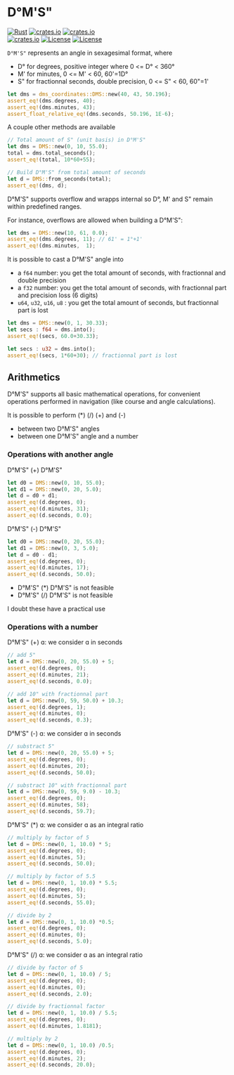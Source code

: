 D°M'S"
======

[![Rust](https://github.com/gwbres/dms-coordinates/actions/workflows/rust.yml/badge.svg?branch=main)](https://github.com/gwbres/dms-coordinates/actions/workflows/rust.yml)
[![crates.io](https://docs.rs/dms-coordinates/badge.svg)](https://docs.rs/dms-coordinates/badge.svg)
[![crates.io](https://img.shields.io/crates/d/dms-coordinates.svg)](https://crates.io/crates/dms-coordinates)   
[![crates.io](https://img.shields.io/crates/v/dms-coordinates.svg)](https://crates.io/crates/dms-coordinates)
[![License](https://img.shields.io/badge/license-Apache%202.0-blue?style=flat-square)](https://github.com/gwbres/dms-coordinates/blob/main/LICENSE-APACHE)
[![License](https://img.shields.io/badge/license-MIT-blue?style=flat-square)](https://github.com/gwbres/dms-coordinates/blob/main/LICENSE-MIT) 

`D°M'S"` represents an angle in sexagesimal format, where
* D° for degrees, positive integer where 0 <= D° < 360°
* M' for minutes, 0 <= M' < 60, 60'=1D°
* S" for fractionnal seconds, double precision, 0 <= S" < 60, 60"=1'

```rust
let dms = dms_coordinates::DMS::new(40, 43, 50.196);
assert_eq!(dms.degrees, 40);
assert_eq!(dms.minutes, 43);
assert_float_relative_eq!(dms.seconds, 50.196, 1E-6); 
```

A couple other methods are available

```rust
// Total amount of S" (unit basis) in D°M'S"
let dms = DMS::new(0, 10, 55.0);
total = dms.total_seconds(); 
assert_eq!(total, 10*60+55);

// Build D°M'S" from total amount of seconds
let d = DMS::from_seconds(total);
assert_eq!(dms, d);
```

D°M'S" supports overflow and wrapps internal so D°, M' and S"
remain within predefined ranges.

For instance, overflows are allowed when building a D°M'S":
```rust
let dms = DMS::new(10, 61, 0.0);
assert_eq!(dms.degrees, 11); // 61' = 1°+1'
assert_eq!(dms.minutes,  1);
```

It is possible to cast a D°M'S" angle into
* a `f64` number: you get the total amount of seconds, with fractionnal and double precision
* a `f32` number: you get the total amount of seconds, with fractionnal part and precision loss (6 digits)
* `u64`, `u32`, `u16`, `u8` : you get the total amount of seconds, but fractionnal part is lost

```rust
let dms = DMS::new(0, 1, 30.33);
let secs : f64 = dms.into();
assert_eq!(secs, 60.0+30.33);

let secs : u32 = dms.into();
assert_eq!(secs, 1*60+30); // fractionnal part is lost
```

## Arithmetics

D°M'S" supports all basic mathematical operations, for convenient
operations performed in navigation (like course and angle calculations).

It is possible to perform (*) (/) (+) and (-) 

* between two D°M'S" angles
* between one D°M'S" angle and a number

### Operations with another angle

D°M'S" (+) D°M'S"
```rust
let d0 = DMS::new(0, 10, 55.0);
let d1 = DMS::new(0, 20, 5.0);
let d = d0 + d1;
assert_eq!(d.degrees, 0);
assert_eq!(d.minutes, 31);
assert_eq!(d.seconds, 0.0);
```

D°M'S" (-) D°M'S"
```rust
let d0 = DMS::new(0, 20, 55.0);
let d1 = DMS::new(0, 3, 5.0);
let d = d0 - d1;
assert_eq!(d.degrees, 0);
assert_eq!(d.minutes, 17);
assert_eq!(d.seconds, 50.0);
```

* D°M'S" (*) D°M'S" is not feasible
* D°M'S" (/) D°M'S" is not feasible

I doubt these have a practical use

### Operations with a number

D°M'S" (+) ɑ: we consider ɑ in seconds

```rust
// add 5"
let d = DMS::new(0, 20, 55.0) + 5;
assert_eq!(d.degrees, 0);
assert_eq!(d.minutes, 21);
assert_eq!(d.seconds, 0.0);

// add 10" with fractionnal part
let d = DMS::new(0, 59, 50.0) + 10.3;
assert_eq!(d.degrees, 1);
assert_eq!(d.minutes, 0);
assert_eq!(d.seconds, 0.3);
```

D°M'S" (-) ɑ: we consider ɑ in seconds

```rust
// substract 5"
let d = DMS::new(0, 20, 55.0) + 5;
assert_eq!(d.degrees, 0);
assert_eq!(d.minutes, 20);
assert_eq!(d.seconds, 50.0);

// substract 10" with fractionnal part
let d = DMS::new(0, 59, 9.0) - 10.3;
assert_eq!(d.degrees, 0);
assert_eq!(d.minutes, 58);
assert_eq!(d.seconds, 59.7);
```

D°M'S" (*) ɑ: we consider ɑ as an integral ratio 

```rust
// multiply by factor of 5
let d = DMS::new(0, 1, 10.0) * 5;
assert_eq!(d.degrees, 0);
assert_eq!(d.minutes, 5);
assert_eq!(d.seconds, 50.0);

// multiply by factor of 5.5
let d = DMS::new(0, 1, 10.0) * 5.5;
assert_eq!(d.degrees, 0);
assert_eq!(d.minutes, 5);
assert_eq!(d.seconds, 55.0);

// divide by 2
let d = DMS::new(0, 1, 10.0) *0.5;
assert_eq!(d.degrees, 0);
assert_eq!(d.minutes, 0);
assert_eq!(d.seconds, 5.0);
```

D°M'S" (/) ɑ: we consider ɑ as an integral ratio 

```rust
// divide by factor of 5
let d = DMS::new(0, 1, 10.0) / 5;
assert_eq!(d.degrees, 0);
assert_eq!(d.minutes, 0);
assert_eq!(d.seconds, 2.0);

// divide by fractionnal factor 
let d = DMS::new(0, 1, 10.0) / 5.5;
assert_eq!(d.degrees, 0);
assert_eq!(d.minutes, 1.8181);

// multiply by 2 
let d = DMS::new(0, 1, 10.0) /0.5;
assert_eq!(d.degrees, 0);
assert_eq!(d.minutes, 2);
assert_eq!(d.seconds, 20.0);
```
